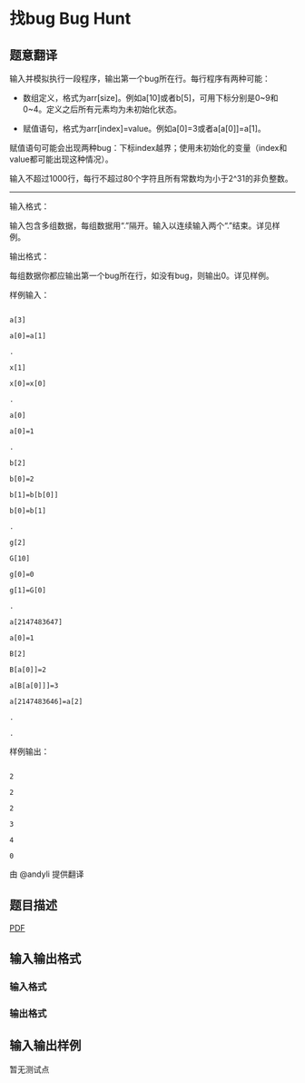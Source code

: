 # 找bug Bug Hunt

## 题意翻译

输入并模拟执行一段程序，输出第一个bug所在行。每行程序有两种可能：

- 数组定义，格式为arr[size]。例如a[10]或者b[5]，可用下标分别是0~9和0~4。定义之后所有元素均为未初始化状态。

- 赋值语句，格式为arr[index]=value。例如a[0]=3或者a[a[0]]=a[1]。

赋值语句可能会出现两种bug：下标index越界；使用未初始化的变量（index和value都可能出现这种情况）。

输入不超过1000行，每行不超过80个字符且所有常数均为小于2^31的非负整数。

------------

输入格式：

输入包含多组数据，每组数据用“.”隔开。输入以连续输入两个“.”结束。详见样例。

输出格式：

每组数据你都应输出第一个bug所在行，如没有bug，则输出0。详见样例。

样例输入：

```

a[3]

a[0]=a[1]

.

x[1]

x[0]=x[0]

.

a[0]

a[0]=1

.

b[2]

b[0]=2

b[1]=b[b[0]]

b[0]=b[1]

.

g[2]

G[10]

g[0]=0

g[1]=G[0]

.

a[2147483647]

a[0]=1

B[2]

B[a[0]]=2

a[B[a[0]]]=3

a[2147483646]=a[2]

.

.

```

样例输出：

```

2

2

2

3

4

0

```

由 @andyli 提供翻译

## 题目描述

[problemUrl]: https://uva.onlinejudge.org/index.php?option=com_onlinejudge&Itemid=8&category=448&page=show_problem&problem=4471

[PDF](https://uva.onlinejudge.org/external/15/p1596.pdf)

## 输入输出格式

### 输入格式

### 输出格式

## 输入输出样例

暂无测试点

